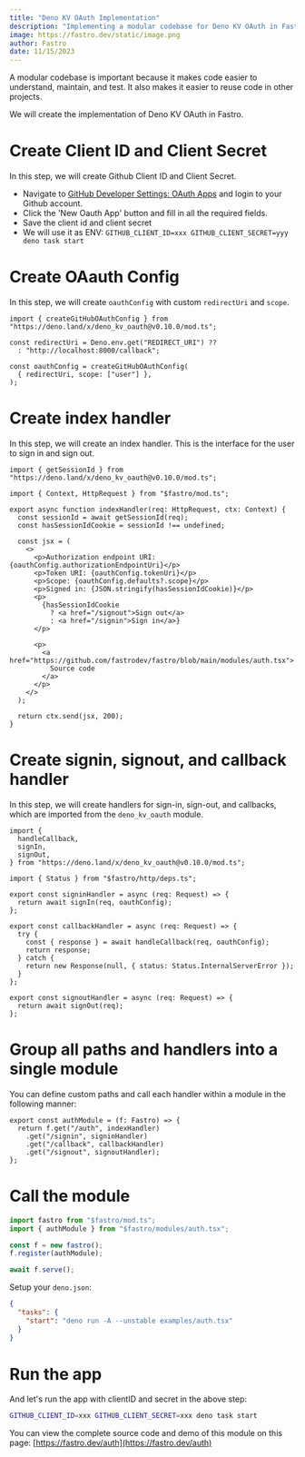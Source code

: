 ```yaml
---
title: "Deno KV OAuth Implementation"
description: "Implementing a modular codebase for Deno KV OAuth in Fastro"
image: https://fastro.dev/static/image.png
author: Fastro
date: 11/15/2023
---
```


A modular codebase is important because it makes code easier to understand,
maintain, and test. It also makes it easier to reuse code in other projects.

We will create the implementation of Deno KV OAuth in Fastro.

# Create Client ID and Client Secret

In this step, we will create Github Client ID and Client Secret.

- Navigate to
  [GitHub Developer Settings: OAuth Apps](https://github.com/settings/developers#oauth-apps)
  and login to your Github account.
- Click the 'New Oauth App' button and fill in all the required fields.
- Save the client id and client secret
- We will use it as ENV:
  `GITHUB_CLIENT_ID=xxx GITHUB_CLIENT_SECRET=yyy deno task start`

# Create OAauth Config

In this step, we will create `oauthConfig` with custom `redirectUri` and
`scope`.

```tsx
import { createGitHubOAuthConfig } from "https://deno.land/x/deno_kv_oauth@v0.10.0/mod.ts";

const redirectUri = Deno.env.get("REDIRECT_URI") ??
  : "http://localhost:8000/callback";

const oauthConfig = createGitHubOAuthConfig(
  { redirectUri, scope: ["user"] },
);
```

# Create index handler

In this step, we will create an index handler. This is the interface for the
user to sign in and sign out.

```tsx
import { getSessionId } from "https://deno.land/x/deno_kv_oauth@v0.10.0/mod.ts";

import { Context, HttpRequest } from "$fastro/mod.ts";

export async function indexHandler(req: HttpRequest, ctx: Context) {
  const sessionId = await getSessionId(req);
  const hasSessionIdCookie = sessionId !== undefined;

  const jsx = (
    <>
      <p>Authorization endpoint URI: {oauthConfig.authorizationEndpointUri}</p>
      <p>Token URI: {oauthConfig.tokenUri}</p>
      <p>Scope: {oauthConfig.defaults?.scope}</p>
      <p>Signed in: {JSON.stringify(hasSessionIdCookie)}</p>
      <p>
        {hasSessionIdCookie
          ? <a href="/signout">Sign out</a>
          : <a href="/signin">Sign in</a>}
      </p>

      <p>
        <a href="https://github.com/fastrodev/fastro/blob/main/modules/auth.tsx">
          Source code
        </a>
      </p>
    </>
  );

  return ctx.send(jsx, 200);
}
```

# Create signin, signout, and callback handler

In this step, we will create handlers for sign-in, sign-out, and callbacks,
which are imported from the `deno_kv_oauth` module.

```tsx
import {
  handleCallback,
  signIn,
  signOut,
} from "https://deno.land/x/deno_kv_oauth@v0.10.0/mod.ts";

import { Status } from "$fastro/http/deps.ts";

export const signinHandler = async (req: Request) => {
  return await signIn(req, oauthConfig);
};

export const callbackHandler = async (req: Request) => {
  try {
    const { response } = await handleCallback(req, oauthConfig);
    return response;
  } catch {
    return new Response(null, { status: Status.InternalServerError });
  }
};

export const signoutHandler = async (req: Request) => {
  return await signOut(req);
};
```

# Group all paths and handlers into a single module

You can define custom paths and call each handler within a module in the
following manner:

```tsx
export const authModule = (f: Fastro) => {
  return f.get("/auth", indexHandler)
    .get("/signin", signinHandler)
    .get("/callback", callbackHandler)
    .get("/signout", signoutHandler);
};
```

# Call the module

```ts
import fastro from "$fastro/mod.ts";
import { authModule } from "$fastro/modules/auth.tsx";

const f = new fastro();
f.register(authModule);

await f.serve();
```

Setup your `deno.json`:

```json
{
  "tasks": {
    "start": "deno run -A --unstable examples/auth.tsx"
  }
}
```

# Run the app

And let's run the app with clientID and secret in the above step:

```bash
GITHUB_CLIENT_ID=xxx GITHUB_CLIENT_SECRET=xxx deno task start
```

You can view the complete source code and demo of this module on this page:
[https://fastro.dev/auth](https://fastro.dev/auth)
